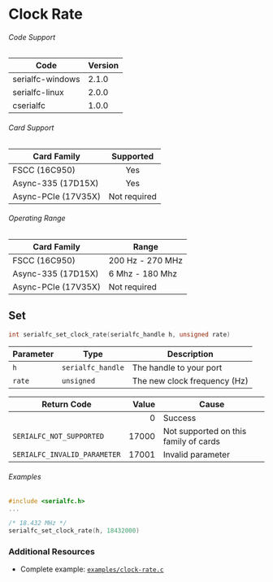 # Clock Rate

###### Code Support
| Code | Version |
| -----| ------- |
| serialfc-windows | 2.1.0 |
| serialfc-linux | 2.0.0 |
| cserialfc | 1.0.0 |

###### Card Support
| Card Family | Supported |
| ----------- |:-----:|
| FSCC (16C950) | Yes |
| Async-335 (17D15X) | Yes |
| Async-PCIe (17V35X) | Not required |


###### Operating Range
| Card Family | Range |
| ----------- | ----- |
| FSCC (16C950) | 200 Hz - 270 MHz |
| Async-335 (17D15X) | 6 Mhz - 180 Mhz |
| Async-PCIe (17V35X) | Not required |


## Set
```c
int serialfc_set_clock_rate(serialfc_handle h, unsigned rate)
```

| Parameter | Type | Description |
| --------- | ---- | ----------- |
| `h` | `serialfc_handle` | The handle to your port |
| `rate` | `unsigned` | The new clock frequency (Hz) |

| Return Code | Value | Cause |
| ----------- | -----:| ----- |
| | 0 | Success |
| `SERIALFC_NOT_SUPPORTED` | 17000 | Not supported on this family of cards |
| `SERIALFC_INVALID_PARAMETER` | 17001 | Invalid parameter |

###### Examples
```c
#include <serialfc.h>
...

/* 18.432 MHz */
serialfc_set_clock_rate(h, 18432000)
```


### Additional Resources
- Complete example: [`examples/clock-rate.c`](../examples/clock-rate.c)
